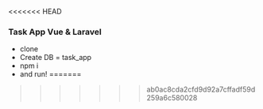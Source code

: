 <<<<<<< HEAD
### Task App Vue & Laravel
* clone
* Create DB = task_app
* npm i
* and run! 
=======

>>>>>>> ab0ac8cda2cfd9d92a7cffadf59d259a6c580028
